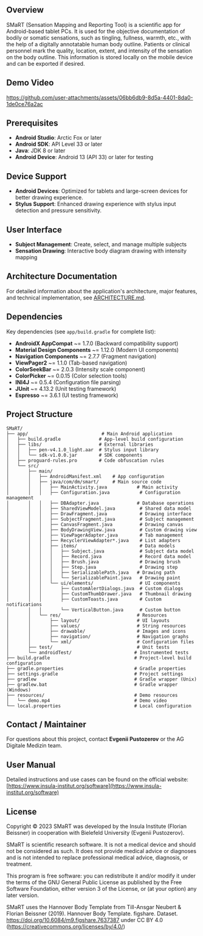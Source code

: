 ## Overview

SMaRT (Sensation Mapping and Reporting Tool) is a scientific app for Android-based tablet PCs. It is used for the objective documentation of bodily or somatic sensations, such as tingling, fullness, warmth, etc., with the help of a digitally annotatable human body outline.
Patients or clinical personnel mark the quality, location, extent, and intensity of the sensation on the body outline. This information is stored locally on the mobile device and can be exported if desired.

## Demo Video

https://github.com/user-attachments/assets/06bb6db9-8d5a-4401-8da0-1de0ce76a2ac

## Prerequisites
- **Android Studio**: Arctic Fox or later
- **Android SDK**: API Level 33 or later
- **Java**: JDK 8 or later
- **Android Device**: Android 13 (API 33) or later for testing

## Device Support
- **Android Devices**: Optimized for tablets and large-screen devices for better drawing experience.
- **Stylus Support**: Enhanced drawing experience with stylus input detection and pressure sensitivity.

## User Interface
- **Subject Management**: Create, select, and manage multiple subjects
- **Sensation Drawing**: Interactive body diagram drawing with intensity mapping

## Architecture Documentation

For detailed information about the application's architecture, major features, and technical implementation, see [ARCHITECTURE.md](ARCHITECTURE.MD).

## Dependencies

Key dependencies (see `app/build.gradle` for complete list):
- **AndroidX AppCompat** ~= 1.7.0 (Backward compatibility support)
- **Material Design Components** ~= 1.12.0 (Modern UI components)
- **Navigation Components** ~= 2.7.7 (Fragment navigation)
- **ViewPager2** ~= 1.1.0 (Tab-based navigation)
- **ColorSeekBar** ~= 2.0.3 (Intensity scale component)
- **ColorPicker** ~= 0.0.15 (Color selection tools)
- **INI4J** ~= 0.5.4 (Configuration file parsing)
- **JUnit** ~= 4.13.2 (Unit testing framework)
- **Espresso** ~= 3.6.1 (UI testing framework)

## Project Structure

```
SMaRT/
├── app/                           # Main Android application
│   ├── build.gradle              # App-level build configuration
│   ├── libs/                     # External libraries
│   │   ├── pen-v4.1.0_light.aar  # Stylus input library
│   │   └── sdk-v1.0.0.jar        # SDK components
│   ├── proguard-rules.pro        # Code obfuscation rules
│   └── src/
│       ├── main/
│       │   ├── AndroidManifest.xml    # App configuration
│       │   ├── java/com/dm/smart/     # Main source code
│       │   │   ├── MainActivity.java           # Main activity
│       │   │   ├── Configuration.java           # Configuration management
│       │   │   ├── DBAdapter.java              # Database operations
│       │   │   ├── SharedViewModel.java         # Shared data model
│       │   │   ├── DrawFragment.java            # Drawing interface
│       │   │   ├── SubjectFragment.java         # Subject management
│       │   │   ├── CanvasFragment.java          # Drawing canvas
│       │   │   ├── BodyDrawingView.java         # Custom drawing view
│       │   │   ├── ViewPagerAdapter.java        # Tab management
│       │   │   ├── RecyclerViewAdapter*.java    # List adapters
│       │   │   ├── items/                       # Data models
│       │   │   │   ├── Subject.java             # Subject data model
│       │   │   │   ├── Record.java              # Record data model
│       │   │   │   ├── Brush.java               # Drawing brush
│       │   │   │   ├── Step.java                # Drawing step
│       │   │   │   ├── SerializablePath.java   # Drawing path
│       │   │   │   └── SerializablePaint.java   # Drawing paint
│       │   │   └── ui/elements/                 # UI components
│       │   │       ├── CustomAlertDialogs.java  # Custom dialogs
│       │   │       ├── CustomThumbDrawer.java   # Thumbnail drawing
│       │   │       ├── CustomToasts.java        # Custom notifications
│       │   │       └── VerticalButton.java      # Custom button
│       │   └── res/                            # Resources
│       │       ├── layout/                     # UI layouts
│       │       ├── values/                     # String resources
│       │       ├── drawable/                   # Images and icons
│       │       ├── navigation/                 # Navigation graphs
│       │       └── xml/                        # Configuration files
│       ├── test/                               # Unit tests
│       └── androidTest/                       # Instrumented tests
├── build.gradle                               # Project-level build configuration
├── gradle.properties                          # Gradle properties
├── settings.gradle                            # Project settings
├── gradlew                                    # Gradle wrapper (Unix)
├── gradlew.bat                                # Gradle wrapper (Windows)
├── resources/                                 # Demo resources
│   └── demo.mp4                               # Demo video
└── local.properties                           # Local configuration
```

## Contact / Maintainer

For questions about this project, contact **Evgenii Pustozerov** or the AG Digitale Medizin team.

## User Manual

Detailed instructions and use cases can be found on the official website: [https://www.insula-institut.org/software](https://www.insula-institut.org/software)

## License

Copyright © 2023 SMaRT was developed by the Insula Institute (Florian Beissner) in cooperation with Bielefeld University (Evgenii Pustozerov).

SMaRT is scientific research software. It is not a medical device and should not be considered as such. It does not provide medical advice or diagnoses and is not intended to replace professional medical advice, diagnosis, or treatment.

This program is free software: you can redistribute it and/or modify it under the terms of the GNU General Public License as published by the Free Software Foundation, either version 3 of the License, or (at your option) any later version.

SMaRT uses the Hannover Body Template from Till-Ansgar Neubert & Florian Beissner (2019). Hannover Body Template. figshare. Dataset. https://doi.org/10.6084/m9.figshare.7637387 under CC BY 4.0 (https://creativecommons.org/licenses/by/4.0/)
